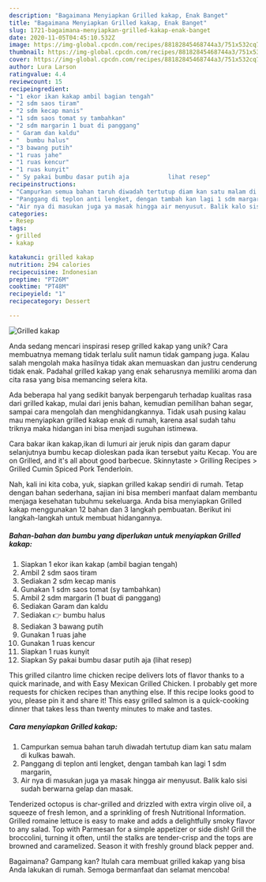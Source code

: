 ```yaml
---
description: "Bagaimana Menyiapkan Grilled kakap, Enak Banget"
title: "Bagaimana Menyiapkan Grilled kakap, Enak Banget"
slug: 1721-bagaimana-menyiapkan-grilled-kakap-enak-banget
date: 2020-11-05T04:45:10.532Z
image: https://img-global.cpcdn.com/recipes/88182845468744a3/751x532cq70/grilled-kakap-foto-resep-utama.jpg
thumbnail: https://img-global.cpcdn.com/recipes/88182845468744a3/751x532cq70/grilled-kakap-foto-resep-utama.jpg
cover: https://img-global.cpcdn.com/recipes/88182845468744a3/751x532cq70/grilled-kakap-foto-resep-utama.jpg
author: Lura Larson
ratingvalue: 4.4
reviewcount: 15
recipeingredient:
- "1 ekor ikan kakap ambil bagian tengah"
- "2 sdm saos tiram"
- "2 sdm kecap manis"
- "1 sdm saos tomat sy tambahkan"
- "2 sdm margarin 1 buat di panggang"
- " Garam dan kaldu"
- "  bumbu halus"
- "3 bawang putih"
- "1 ruas jahe"
- "1 ruas kencur"
- "1 ruas kunyit"
- " Sy pakai bumbu dasar putih aja           lihat resep"
recipeinstructions:
- "Campurkan semua bahan taruh diwadah tertutup diam kan satu malam di kulkas bawah."
- "Panggang di teplon anti lengket, dengan tambah kan lagi 1 sdm margarin,"
- "Air nya di masukan juga ya masak hingga air menyusut. Balik kalo sisi sudah berwarna gelap dan masak."
categories:
- Resep
tags:
- grilled
- kakap

katakunci: grilled kakap 
nutrition: 294 calories
recipecuisine: Indonesian
preptime: "PT26M"
cooktime: "PT48M"
recipeyield: "1"
recipecategory: Dessert

---
```



![Grilled kakap](https://img-global.cpcdn.com/recipes/88182845468744a3/751x532cq70/grilled-kakap-foto-resep-utama.jpg)

Anda sedang mencari inspirasi resep grilled kakap yang unik? Cara membuatnya memang tidak terlalu sulit namun tidak gampang juga. Kalau salah mengolah maka hasilnya tidak akan memuaskan dan justru cenderung tidak enak. Padahal grilled kakap yang enak seharusnya memiliki aroma dan cita rasa yang bisa memancing selera kita.

Ada beberapa hal yang sedikit banyak berpengaruh terhadap kualitas rasa dari grilled kakap, mulai dari jenis bahan, kemudian pemilihan bahan segar, sampai cara mengolah dan menghidangkannya. Tidak usah pusing kalau mau menyiapkan grilled kakap enak di rumah, karena asal sudah tahu triknya maka hidangan ini bisa menjadi suguhan istimewa.

Cara bakar ikan kakap,ikan di lumuri air jeruk nipis dan garam dapur selanjutnya bumbu kecap dioleskan pada ikan tersebut yaitu Kecap. You are on Grilled, and it&#39;s all about good barbecue. Skinnytaste &gt; Grilling Recipes &gt; Grilled Cumin Spiced Pork Tenderloin.


Nah, kali ini kita coba, yuk, siapkan grilled kakap sendiri di rumah. Tetap dengan bahan sederhana, sajian ini bisa memberi manfaat dalam membantu menjaga kesehatan tubuhmu sekeluarga. Anda bisa menyiapkan Grilled kakap menggunakan 12 bahan dan 3 langkah pembuatan. Berikut ini langkah-langkah untuk membuat hidangannya.

<!--inarticleads1-->

##### Bahan-bahan dan bumbu yang diperlukan untuk menyiapkan Grilled kakap:

1. Siapkan 1 ekor ikan kakap (ambil bagian tengah)
1. Ambil 2 sdm saos tiram
1. Sediakan 2 sdm kecap manis
1. Gunakan 1 sdm saos tomat (sy tambahkan)
1. Ambil 2 sdm margarin (1 buat di panggang)
1. Sediakan  Garam dan kaldu
1. Sediakan  👉 bumbu halus
1. Sediakan 3 bawang putih
1. Gunakan 1 ruas jahe
1. Gunakan 1 ruas kencur
1. Siapkan 1 ruas kunyit
1. Siapkan  Sy pakai bumbu dasar putih aja           (lihat resep)


This grilled cilantro lime chicken recipe delivers lots of flavor thanks to a quick marinade, and with Easy Mexican Grilled Chicken. I probably get more requests for chicken recipes than anything else. If this recipe looks good to you, please pin it and share it! This easy grilled salmon is a quick-cooking dinner that takes less than twenty minutes to make and tastes. 

<!--inarticleads2-->

##### Cara menyiapkan Grilled kakap:

1. Campurkan semua bahan taruh diwadah tertutup diam kan satu malam di kulkas bawah.
1. Panggang di teplon anti lengket, dengan tambah kan lagi 1 sdm margarin,
1. Air nya di masukan juga ya masak hingga air menyusut. Balik kalo sisi sudah berwarna gelap dan masak.


Tenderized octopus is char-grilled and drizzled with extra virgin olive oil, a squeeze of fresh lemon, and a sprinkling of fresh Nutritional Information. Grilled romaine lettuce is easy to make and adds a delightfully smoky flavor to any salad. Top with Parmesan for a simple appetizer or side dish! Grill the broccolini, turning it often, until the stalks are tender-crisp and the tops are browned and caramelized. Season it with freshly ground black pepper and. 

Bagaimana? Gampang kan? Itulah cara membuat grilled kakap yang bisa Anda lakukan di rumah. Semoga bermanfaat dan selamat mencoba!
